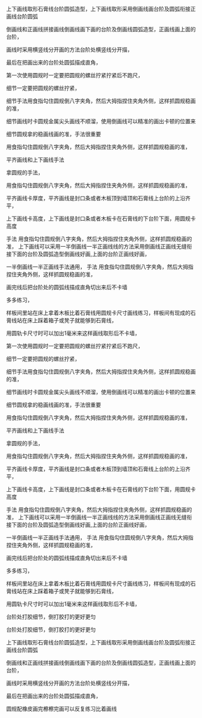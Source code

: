 
上下画线取形石膏线台阶圆弧造型，上下画线取形采用倒画线画台阶及圆弧衔接正画线台阶圆弧






倒画线和正画线拼接画线倒画线画下画的台阶及倒画线圆弧造型，正画线画上面的台阶，

画线时采用横竖线分开画的方法台阶处横竖线分开描，



最后在把画出来的台阶处圆弧描成直角，








第一次使用圆规时一定要把圆规的螺丝拧紧拧紧后不跑尺，


细节一定要把圆规的螺丝拧紧，

细节手法用食指勾住圆规倒八字夹角，然后大拇指捏住夹角外侧，这样抓圆规稳画的准，


细节画线时卡圆规金属尖头画线不顺溜，使用倒画线可以精准的画出卡顿的位置来



细节圆规拿的稳画线画的准，手法很重要

用食指勾住圆规倒八字夹角，然后大拇指捏住夹角外侧，这样抓圆规稳画的准，


平齐画线和上下画线手法

拿圆规的手法，

用食指勾住圆规倒八字夹角，然后大拇指捏住夹角外侧，这样抓圆规稳画的准，

平齐画线卡厚度，平齐画线是封口条或者木板顶到墙顶和石膏线上台阶的上沿齐平，


上下画线卡高度，上下画线是封口条或者木板卡在石膏线的下台阶下面，用圆规卡高度

手法
用食指勾住圆规倒八字夹角，然后大拇指捏住夹角外侧，这样抓圆规稳画的准，
上下画线可以采用一半倒画线一半正画线线的方法采用倒画线正画线无缝衔接下面的台阶及圆弧造型倒画线好画,上面的台阶正画线好画，






一半倒画线一半正画线手法通用，
手法
用食指勾住圆规倒八字夹角，然后大拇指捏住夹角外侧，这样抓圆规稳画的准，

画完线后把台阶处的圆弧线描成直角切出来后不卡墙

多多练习，

样板间里站在床上拿着木板比着石膏线用圆规卡尺寸画线练习，样板间有现成的石膏线站在床上踩着箱子或凳子就能够到石膏线，



用圆轨卡尺寸时可以加出1毫米来这样画线取形后不卡墙，




第一次使用圆规时一定要把圆规的螺丝拧紧拧紧后不跑尺，

细节一定要把圆规的螺丝拧紧，

细节手法用食指勾住圆规倒八字夹角，然后大拇指捏住夹角外侧，这样抓圆规稳画的准，

细节画线时卡圆规金属尖头画线不顺溜，使用倒画线可以精准的画出卡顿的位置来

细节圆规拿的稳画线画的准，手法很重要

用食指勾住圆规倒八字夹角，然后大拇指捏住夹角外侧，这样抓圆规稳画的准，

平齐画线和上下画线手法

拿圆规的手法，

用食指勾住圆规倒八字夹角，然后大拇指捏住夹角外侧，这样抓圆规稳画的准，

平齐画线卡厚度，平齐画线是封口条或者木板顶到墙顶和石膏线上台阶的上沿齐平，

上下画线卡高度，上下画线是封口条或者木板卡在石膏线的下台阶下面，用圆规卡高度

手法 用食指勾住圆规倒八字夹角，然后大拇指捏住夹角外侧，这样抓圆规稳画的准， 上下画线可以采用一半倒画线一半正画线线的方法采用倒画线正画线无缝衔接下面的台阶及圆弧造型倒画线好画,上面的台阶正画线好画，

一半倒画线一半正画线手法通用， 手法 用食指勾住圆规倒八字夹角，然后大拇指捏住夹角外侧，这样抓圆规稳画的准，

画完线后把台阶处的圆弧线描成直角切出来后不卡墙

多多练习，

样板间里站在床上拿着木板比着石膏线用圆规卡尺寸画线练习，样板间有现成的石膏线站在床上踩着箱子或凳子就能够到石膏线，

用圆轨卡尺寸时可以加出1毫米来这样画线取形后不卡墙，

台阶处打胶细节，倒打胶打的更好更匀

台阶处打胶细节，倒打胶打的更好更匀


上下画线取形石膏线台阶圆弧造型，上下画线取形采用倒画线画台阶及圆弧衔接正画线台阶圆弧






倒画线和正画线拼接画线倒画线画下画的台阶及倒画线圆弧造型，正画线画上面的台阶，

画线时采用横竖线分开画的方法台阶处横竖线分开描，



最后在把画出来的台阶处圆弧描成直角，



圆规配橡皮画完檫檫完画可以反复练习比着画线











